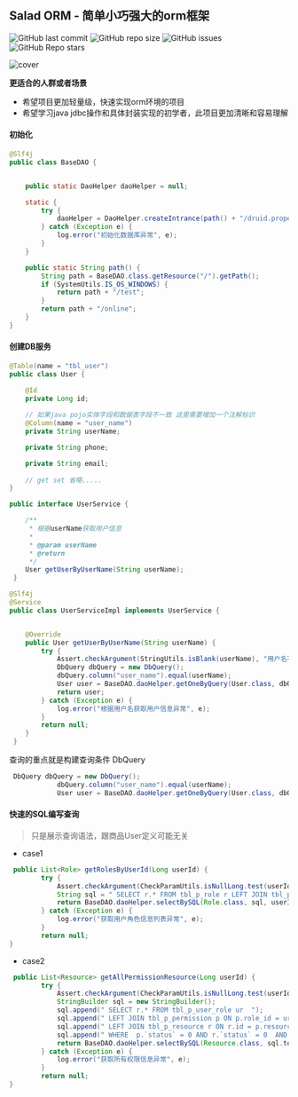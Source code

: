 
## Salad ORM - 简单小巧强大的orm框架
![GitHub last commit](https://img.shields.io/github/last-commit/ShiFengCui/salad-orm)
![GitHub repo size](https://img.shields.io/github/repo-size/ShiFengCui/salad-orm)
![GitHub issues](https://img.shields.io/github/issues/ShiFengCui/salad-orm)
![GitHub Repo stars](https://img.shields.io/github/stars/ShiFengCui/salad-orm?style=social)

![cover](https://user-images.githubusercontent.com/36906841/128585436-495d568b-0b68-4209-b290-58253f34ea4d.png)


**更适合的人群或者场景**

- 希望项目更加轻量级，快速实现orm环境的项目
- 希望学习java jdbc操作和具体封装实现的初学者，此项目更加清晰和容易理解 

#### 初始化

```java
@Slf4j
public class BaseDAO {


    public static DaoHelper daoHelper = null;

    static {
        try {
            daoHelper = DaoHelper.createIntrance(path() + "/druid.properties");
        } catch (Exception e) {
            log.error("初始化数据库异常", e);
        }
    }

    public static String path() {
        String path = BaseDAO.class.getResource("/").getPath();
        if (SystemUtils.IS_OS_WINDOWS) {
            return path + "/test";
        }
        return path + "/online";
    }
}
```

#### 创建DB服务

```java
@Table(name = "tbl_user")
public class User {

    @Id
    private Long id;
    
    // 如果java pojo实体字段和数据表字段不一致 这里需要增加一个注解标识
    @Column(name = "user_name")
    private String userName;

    private String phone;

    private String email;
    
    // get set 省略.....
}
```


```java
public interface UserService {

    /**
     * 根据userName获取用户信息
     *
     * @param userName
     * @return
     */
    User getUserByUserName(String userName);
 }
```

```java
@Slf4j
@Service
public class UserServiceImpl implements UserService {


    @Override
    public User getUserByUserName(String userName) {
        try {
            Assert.checkArgument(StringUtils.isBlank(userName), "用户名不能为空");
            DbQuery dbQuery = new DbQuery();
            dbQuery.column("user_name").equal(userName);
            User user = BaseDAO.daoHelper.getOneByQuery(User.class, dbQuery, "*", null);
            return user;
        } catch (Exception e) {
            log.error("根据用户名获取用户信息异常", e);
        }
        return null;
    }
 }
```

查询的重点就是构建查询条件 DbQuery

```java
 DbQuery dbQuery = new DbQuery();
            dbQuery.column("user_name").equal(userName);
            User user = BaseDAO.daoHelper.getOneByQuery(User.class, dbQuery, "*", null);
```

#### 快速的SQL编写查询

> 只是展示查询语法，跟商品User定义可能无关

- case1

```java
 public List<Role> getRolesByUserId(Long userId) {
        try {
            Assert.checkArgument(CheckParamUtils.isNullLong.test(userId), "用户id不能为空");
            String sql = " SELECT r.* FROM tbl_p_role r LEFT JOIN tbl_p_user_role ur on ur.role_id = r.id WHERE  r.`status` = 0 AND ur.user_id = ? ;";
            return BaseDAO.daoHelper.selectBySQL(Role.class, sql, userId);
        } catch (Exception e) {
            log.error("获取用户角色信息列表异常", e);
        }
        return null;
}
```

- case2

```java
 public List<Resource> getAllPermissionResource(Long userId) {
        try {
            Assert.checkArgument(CheckParamUtils.isNullLong.test(userId), "用户信息不能为空");
            StringBuilder sql = new StringBuilder();
            sql.append(" SELECT r.* FROM tbl_p_user_role ur  ");
            sql.append(" LEFT JOIN tbl_p_permission p ON p.role_id = ur.role_id ");
            sql.append(" LEFT JOIN tbl_p_resource r ON r.id = p.resource_id ");
            sql.append(" WHERE  p.`status` = 0 AND r.`status` = 0  AND ur.user_id = ?  ");
            return BaseDAO.daoHelper.selectBySQL(Resource.class, sql.toString(), userId);
        } catch (Exception e) {
            log.error("获取所有权限信息异常", e);
        }
        return null;
}
```



